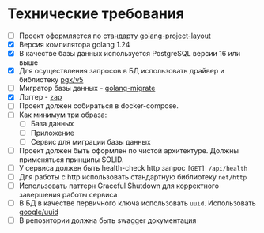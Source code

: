 # Технические требования
- [ ] Проект оформляется по стандарту [golang-project-layout](https://github.com/golang-standards/project-layout)
- [x] Версия компилятора golang 1.24
- [x] В качестве базы данных используется PostgreSQL версии 16 или выше
- [x] Для осуществления запросов в БД использовать драйвер и библиотеку [pgx/v5](https://github.com/jackc/pgx)
- [ ] Мигратор базы данных - [golang-migrate](https://github.com/golang-migrate/migrate)
- [x] Логгер - [zap](https://github.com/uber-go/zap)
- [ ] Проект должен собираться в docker-compose.
- [ ] Как минимум три образа:
  - [ ] База данных
  - [ ] Приложение
  - [ ] Сервис для миграции базы данных
- [ ] Проект должен быть оформлен по чистой архитектуре. Должны применяться принципы SOLID.
- [ ] У сервиса должен быть health-check http запрос `[GET] /api/health`
- [ ] Для работы с http использовать стандартную библиотеку `net/http`
- [ ] Использовать паттерн Graceful Shutdown для корректного завершения работы сервиса
- [ ] В БД в качестве первичного ключа использовать `uuid`. Использовать [google/uuid](https://github.com/google/uuid)
- [ ] В репозитории должна быть swagger документация
